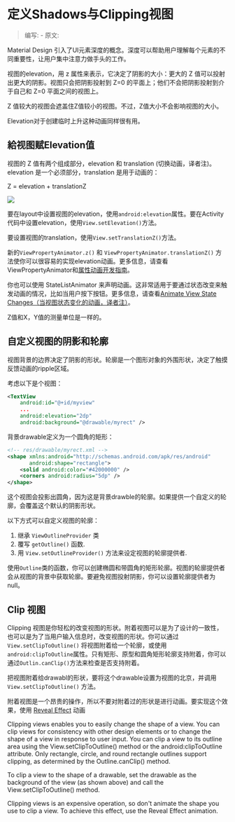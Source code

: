 # 定义Shadows与Clipping视图

> 编写: - 原文:

Material Design 引入了UI元素深度的概念。深度可以帮助用户理解每个元素的不同重要性，让用户集中注意力做手头的工作。

视图的elevation，用 z 属性来表示，它决定了阴影的大小：更大的 Z 值可以投射出更大的阴影。视图只会把阴影投射到 Z=0 的平面上；他们不会把阴影投射到介于自己和 Z=0 平面之间的视图上。

Z 值较大的视图会遮盖住Z值较小的视图。不过，Z值大小不会影响视图的大小。

Elevation对于创建临时上升这种动画同样很有用。

## 給视图赋Elevation值

视图的 Z 值有两个组成部分，elevation 和 translation (切换动画，译者注)。elevation 是一个必须部分，translation 是用于动画的：

Z = elevation + translationZ

![](shadow-depth.png)

要在layout中设置视图的elevation，使用`android:elevation`属性。要在Activity代码中设置elevation，使用`View.setElevation()`方法。

要设置视图的translation，使用`View.setTranslationZ()`方法。

新的`ViewPropertyAnimator.z()` 和 `ViewPropertyAnimator.translationZ()` 方法使你可以很容易的实现elevation动画。更多信息，请查看ViewPropertyAnimator和[属性动画开发指南](https://developer.android.com/guide/topics/graphics/prop-animation.html)。

你也可以使用 StateListAnimator 来声明动画。这非常适用于要通过状态改变来触发动画的情况，比如当用户按下按钮。更多信息，请查看[Animate View State Changes（当视图状态变化的动画，译者注）](https://developer.android.com/training/material/animations.html#ViewState)。

Z值和X，Y值的测量单位是一样的。

## 自定义视图的阴影和轮廓

视图背景的边界决定了阴影的形状。轮廓是一个图形对象的外围形状，决定了触摸反馈动画的ripple区域。

考虑以下是个视图：

```xml
<TextView
    android:id="@+id/myview"
    ...
    android:elevation="2dp"
    android:background="@drawable/myrect" />
```

背景drawable定义为一个圆角的矩形：

```xml
<!-- res/drawable/myrect.xml -->
<shape xmlns:android="http://schemas.android.com/apk/res/android"
       android:shape="rectangle">
    <solid android:color="#42000000" />
    <corners android:radius="5dp" />
</shape>
```

这个视图会投影出圆角，因为这是背景drawble的轮廓。如果提供一个自定义的轮廓，会覆盖这个默认的阴影形状。

以下方式可以自定义视图的轮廓：

1. 继承 `ViewOutlineProvider` 类
2. 覆写 `getOutline()` 函数.
3. 用 `View.setOutlineProvider()` 方法来设定视图的轮廓提供者.

使用`Outline`类的函数，你可以创建椭圆和带圆角的矩形轮廓。视图的轮廓提供者会从视图的背景中获取轮廓。要避免视图投射阴影，你可以设置轮廓提供者为 null。

## Clip 视图

Clipping 视图是你轻松的改变视图的形状。附着视图可以是为了设计的一致性，也可以是为了当用户输入信息时，改变视图的形状。你可以通过`View.setClipToOutline()` 将视图附着给一个轮廓，或使用`android:clipToOutline`属性。只有矩形、原型和圆角矩形轮廓支持附着，你可以通过`Outlin.canClip()`方法来检查是否支持附着。

把视图附着给drawabl的形状，要将这个drawable设置为视图的北京，并调用`View.setClipToOutline()` 方法。

附着视图是一个昂贵的操作，所以不要对附着过的形状是进行动画。要实现这个效果，使用 [Reveal Effect](https://developer.android.com/training/material/animations.html#Reveal) 动画

Clipping views enables you to easily change the shape of a view. You can clip views for consistency with other design elements or to change the shape of a view in response to user input. You can clip a view to its outline area using the View.setClipToOutline() method or the android:clipToOutline attribute. Only rectangle, circle, and round rectangle outlines support clipping, as determined by the Outline.canClip() method.

To clip a view to the shape of a drawable, set the drawable as the background of the view (as shown above) and call the View.setClipToOutline() method.

Clipping views is an expensive operation, so don't animate the shape you use to clip a view. To achieve this effect, use the Reveal Effect animation.
